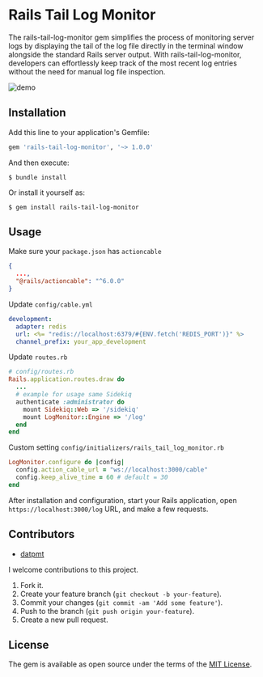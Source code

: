 # Rails Tail Log Monitor

The rails-tail-log-monitor gem simplifies the process of monitoring server logs by displaying the tail of the log file directly in the terminal window alongside the standard Rails server output. With rails-tail-log-monitor, developers can effortlessly keep track of the most recent log entries without the need for manual log file inspection.

![demo](demo.gif)

## Installation

Add this line to your application's Gemfile:

```ruby
gem 'rails-tail-log-monitor', '~> 1.0.0'
```

And then execute:

    $ bundle install

Or install it yourself as:

    $ gem install rails-tail-log-monitor

## Usage
Make sure your `package.json` has `actioncable`
```json
{
  ...,
  "@rails/actioncable": "^6.0.0"
}
```
Update `config/cable.yml`
```yaml
development:
  adapter: redis
  url: <%= "redis://localhost:6379/#{ENV.fetch('REDIS_PORT')}" %>
  channel_prefix: your_app_development
```
Update `routes.rb`
```ruby
# config/routes.rb
Rails.application.routes.draw do
  ...
  # example for usage same Sidekiq
  authenticate :administrator do
    mount Sidekiq::Web => '/sidekiq'
    mount LogMonitor::Engine => '/log'
  end
end
```
Custom setting `config/initializers/rails_tail_log_monitor.rb`
```ruby
LogMonitor.configure do |config|
  config.action_cable_url = "ws://localhost:3000/cable"
  config.keep_alive_time = 60 # default = 30
end
```

After installation and configuration, start your Rails application, open `https://localhost:3000/log` URL, and make a few requests. 


## Contributors

- [datpmt](https://github.com/datpmt)

I welcome contributions to this project.

1.  Fork it.
2.  Create your feature branch (`git checkout -b your-feature`).
3.  Commit your changes (`git commit -am 'Add some feature'`).
4.  Push to the branch (`git push origin your-feature`).
5.  Create a new pull request.

## License
The gem is available as open source under the terms of the [MIT License](http://opensource.org/licenses/MIT).

